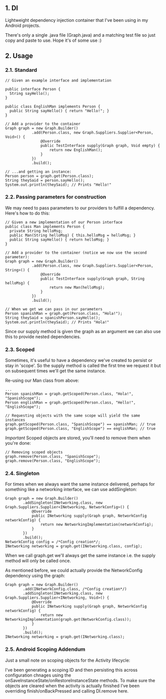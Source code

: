 ## 1. DI

Lightweight dependency injection container that I've been using in my Android projects. 

There's only a single .java file (Graph.java) and a matching test file so just copy and paste to use. Hope it's of some use :)

## 2. Usage

### 2.1. Standard

```
// Given an example interface and implementation

public interface Person {
  String sayHello();
}

public class EnglishMan implements Person {
  public String sayHello() { return "Hello!"; }
}

// Add a provider to the container
Graph graph = new Graph.Builder()
            .add(Person.class, new Graph.Suppliers.Supplier<Person, Void>() {
                @Override
                public TestInterface supply(Graph graph, Void empty) {
                    return new EnglishMan();
                }
            })
            .build();

// ...and getting an instance:
Person person = graph.get(Person.class);
String theySaid = person.sayHello();
System.out.println(theySaid); // Prints "Hello!"
```

### 2.2. Passing parameters for construction

We may need to pass parameters to our providers to fulfill a dependency. Here's how to do this:

```
// Given a new implementation of our Person interface
public class Man implements Person {
  private String helloMsg;
  public Man(String helloMsg) { this.helloMsg = helloMsg; }
  public String sayHello() { return helloMsg; }
}

// Add a provider to the container (notice we now use the second parameter):
Graph graph = new Graph.Builder()
            .add(Person.class, new Graph.Suppliers.Supplier<Person, String>() {
                @Override
                public TestInterface supply(Graph graph, String helloMsg) {
                    return new Man(helloMsg);
                }
            })
            .build();

// When we get we can pass in our parameters
Person spanishMan = graph.get(Person.class, "Hola!");
String theySaid = spanishPerson.sayHello();
System.out.println(theySaid); // Prints "Hola!"
```
Since our supply method is given the graph as an argument we can also use this to provide nested dependencies.

### 2.3. Scoped

Sometimes, it's useful to have a dependency we've created to persist or stay in 'scope'. So the supply method is called the first tme we request it but on subsequent times we'll get the same instance.

Re-using our Man class from above:

```
...
Person spanishMan = graph.getScoped(Person.class, "Hola!", "SpanishScope");
Person englishMan = graph.getScoped(Person.class, "Hello!", "EnglishScope");

// Requesting objects with the same scope will yield the same instances
graph.getScoped(Person.class, "SpanishScope") == spanishMan; // true
graph.getScoped(Person.class, "EnglishScope") == englishMan; // true
```

*Important* Scoped objects are stored, you'll need to remove them when you're done:

```
// Removing scoped objects
graph.remove(Person.class, "SpanishScope");
graph.remove(Person.class, "EnglishScope");

```

### 2.4. Singleton

For times when we always want the same instance delivered, perhaps for something like a networking interface, we can use addSingleton:

```
Graph graph = new Graph.Builder()
        .addSingleton(INetworking.class, new Graph.Suppliers.Supplier<INetworking, NetworkConfig>() {
            @Override
            public INetworking supply(Graph graph, NetworkConfig networkConfig) {
                return new NetworkingImplementation(networkConfig);
            }
        })
        .build();
NetworkConfig config = /*Config creation*/;
INetworking networking = graph.get(INetworking.class, config);
```

When we call graph.get we'll always get the same instance i.e. the supply method will only be called once.

As mentioned before, we could actually provide the NetworkConfig dependency using the graph:

```
Graph graph = new Graph.Builder()
        .add(INetworkConfig.class, /*Config creation*/)
        .addSingleton(INetworking.class, new Graph.Suppliers.Supplier<INetworking, Void>() {
            @Override
            public INetworking supply(Graph graph, NetworkConfig networkConfig) {
                return new NetworkingImplementation(graph.get(NetworkConfig.class));
            }
        })
        .build();
INetworking networking = graph.get(INetworking.class);
```

### 2.5. Android Scoping Addendum

Just a small note on scoping objects for the Activity lifecycle:

I've been generating a scoping ID and then persisting this across configuration chnages using the onSaveInstanceState/onRestoreInstanceState methods. To make sure the objects are cleared when the activity is actually finished I've been overriding finish/onBackPressed and calling DI.remove here.

